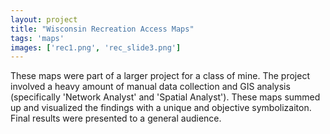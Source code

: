 ```yaml
---
layout: project
title: "Wisconsin Recreation Access Maps"
tags: 'maps'
images: ['rec1.png', 'rec_slide3.png']
---
```


These maps were part of a larger project for a class of mine. The project involved a heavy amount of manual data collection and GIS analysis (specifically 'Network Analyst' and 'Spatial Analyst'). These maps summed up and visualized the findings with a unique and objective symbolizaiton. Final results were presented to a general audience.